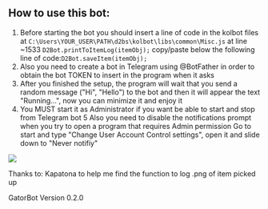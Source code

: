 ## How to use this bot:

1. Before starting the bot you should insert a line of code in the kolbot files at
`C:\Users\YOUR_USER\PATH\d2bs\kolbot\libs\common\Misc.js` at line ~1533 `D2Bot.printToItemLog(itemObj);` copy/paste below the following line of code:`D2Bot.saveItem(itemObj);`
2. Also you need to create a bot in Telegram using @BotFather in order to obtain the bot TOKEN to insert in the program when it asks
3. After you finished the setup, the program will wait that you send a random message ("Hi", "Hello") to the bot and then it will appear the text "Running...", now you can minimize it and enjoy it
4. You MUST start it as Administrator if you want be able to start and stop from Telegram bot
5 Also you need to disable the notifications prompt when you try to open a program that requires Admin permission
Go to start and type "Change User Account Control settings", open it and slide down to "Never notifiy"

![](https://i.imgur.com/XaNyR3J.png)

Thanks to:
Kapatona to help me find the function to log .png of item picked up

GatorBot Version 0.2.0
